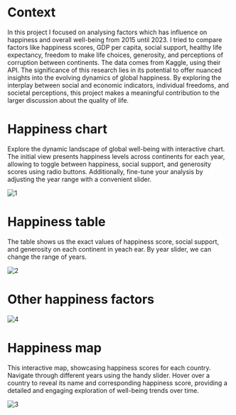 # Context

In this project I focused on analysing factors which has influence on happiness and overall well-being from 2015 until 2023. I tried to compare factors like happiness scores, GDP per capita, social support, healthy life expectancy, freedom to make life choices, generosity, and perceptions of corruption between continents. The data comes from Kaggle, using their API. The significance of this research lies in its potential to offer nuanced insights into the evolving dynamics of global happiness. By exploring the interplay between social and economic indicators, individual freedoms, and societal perceptions, this project makes a meaningful contribution to the larger discussion about the quality of life.


# Happiness chart
Explore the dynamic landscape of global well-being with interactive chart. The initial view presents happiness levels across continents for each year, allowing to toggle between happiness, social support, and generosity scores using radio buttons. Additionally, fine-tune your analysis by adjusting the year range with a convenient slider.


![1](https://github.com/Adsobieszek/Happiness-World/assets/134363499/5b8706a2-63f4-4cd1-82c2-d226b7ec80e5)




# Happiness table
The table shows us the exact values of happiness score, social support, and generosity on each continent in yeach ear. By year slider, we can change the range of years.

![2](https://github.com/Adsobieszek/Happiness-World/assets/134363499/cf1c63e3-95cd-45f5-b1c5-b9d986dac04b)

# Other happiness factors
![4](https://github.com/Adsobieszek/Happiness-World/assets/134363499/6c8153f7-2b86-475a-82e6-edee677944e4)

# Happiness map
This interactive map, showcasing happiness scores for each country. Navigate through different years using the handy slider. Hover over a country to reveal its name and corresponding happiness score, providing a detailed and engaging exploration of well-being trends over time.


![3](https://github.com/Adsobieszek/Happiness-World/assets/134363499/c5d1df97-eb25-4166-917c-d29e97c07dda)
